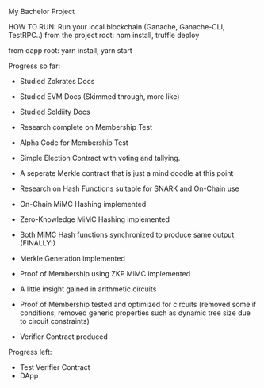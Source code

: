 My Bachelor Project


HOW TO RUN:
Run your local blockchain (Ganache, Ganache-CLI, TestRPC..)
from the project root: npm install, truffle deploy

from dapp root: yarn install, yarn start 


Progress so far:
- Studied Zokrates Docs
- Studied EVM Docs (Skimmed through, more like)
- Studied Soldiity Docs
- Research complete on Membership Test
- Alpha Code for Membership Test 

- Simple Election Contract with voting and tallying.

- A seperate Merkle contract that is just a mind doodle at this point
- Research on Hash Functions suitable for SNARK and On-Chain use
- On-Chain MiMC Hashing implemented
- Zero-Knowledge MiMC Hashing implemented
- Both MiMC Hash functions synchronized to produce same output (FINALLY!)
- Merkle Generation implemented
- Proof of Membership using ZKP MiMC implemented
- A little insight gained in arithmetic circuits 
- Proof of Membership tested and optimized for circuits (removed some if conditions, removed generic properties such as dynamic tree size due to circuit constraints)
- Verifier Contract produced


Progress left:

- Test Verifier Contract
- DApp
